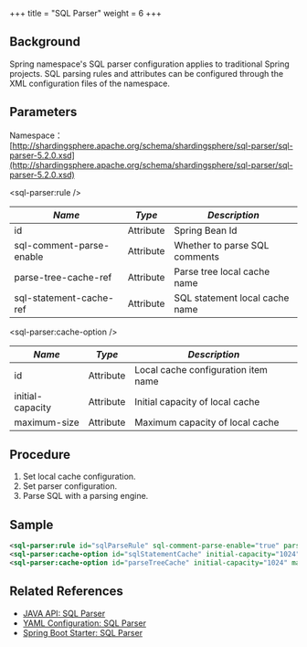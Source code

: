 +++
title = "SQL Parser"
weight = 6
+++

## Background
Spring namespace's SQL parser configuration applies to traditional Spring projects. SQL parsing rules and attributes can be configured through the XML configuration files of the namespace.

## Parameters

Namespace：[http://shardingsphere.apache.org/schema/shardingsphere/sql-parser/sql-parser-5.2.0.xsd](http://shardingsphere.apache.org/schema/shardingsphere/sql-parser/sql-parser-5.2.0.xsd)

\<sql-parser:rule />

| *Name*                   | *Type*    | *Description*           |
|--------------------------|-----------|----------------|
| id                       | Attribute | Spring Bean Id |
| sql-comment-parse-enable | Attribute | Whether to parse SQL comments    |
| parse-tree-cache-ref     | Attribute | Parse tree local cache name      |
| sql-statement-cache-ref  | Attribute | SQL statement local cache name   |

\<sql-parser:cache-option />

| *Name*                        | *Type* | *Description*               |
|-----------------------------| ----- |--------------------|
| id                          | Attribute  | Local cache configuration item name          |
| initial-capacity            | Attribute  | Initial capacity of local cache           |
| maximum-size                | Attribute  | Maximum capacity of local cache             |

## Procedure
1. Set local cache configuration.
2. Set parser configuration.
3. Parse SQL with a parsing engine.

## Sample
```xml
<sql-parser:rule id="sqlParseRule" sql-comment-parse-enable="true" parse-tree-cache-ref="parseTreeCache" sql-statement-cache-ref="sqlStatementCache" />
<sql-parser:cache-option id="sqlStatementCache" initial-capacity="1024" maximum-size="1024"/>
<sql-parser:cache-option id="parseTreeCache" initial-capacity="1024" maximum-size="1024"/>
```

## Related References
- [JAVA API: SQL Parser](/en/user-manual/shardingsphere-jdbc/java-api/rules/sql-parser/)
- [YAML Configuration: SQL Parser](/en/user-manual/shardingsphere-jdbc/yaml-config/rules/sql-parser/)
- [Spring Boot Starter: SQL Parser](/en/user-manual/shardingsphere-jdbc/spring-boot-starter/rules/sql-parser/)
